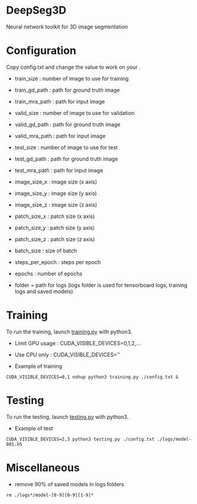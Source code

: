 # DeepSeg3D
Neural network toolkit for 3D image segmentation


# Configuration
Copy config.txt and change the value to work on your .

* train_size : number of image to use for training
* train_gd_path  : path for ground truth image
* train_mra_path : path for input image 

* valid_size : number of image to use for validation
* valid_gd_path  : path for ground truth image
* valid_mra_path : path for input image

* test_size : number of image to use for test
* test_gd_path  : path for ground truth image
* test_mra_path : path for input image

* image_size_x : image size (x axis)
* image_size_y : image size (y axis)
* image_size_z : image size (z axis)

* patch_size_x : patch size (x axis)
* patch_size_y : patch size (y axis)
* patch_size_z : patch size (z axis)

* batch_size : size of batch
* steps_per_epoch : steps per epoch
* epochs : number of epochs

* folder = path for logs (logs folder is used for tensorboard logs, training logs and saved models)


# Training
To run the training, launch [training.py](training.py) with python3.

* Limit GPU usage : CUDA_VISIBLE_DEVICES=0,1,2,...

* Use CPU only : CUDA_VISIBLE_DEVICES=''

* Example of training
```
CUDA_VISIBLE_DEVICES=0,1 nohup python3 training.py ./config.txt &
```


# Testing
To run the testing, launch [testing.py](testing.py) with python3.

* Example of test
```
CUDA_VISIBLE_DEVICES=2,3 python3 testing.py ./config.txt ./logs/model-001.h5
```


# Miscellaneous

* remove 90% of saved models in logs folders
```
rm ./logs*/model-[0-9][0-9][1-9]*
```